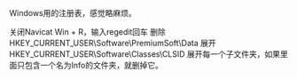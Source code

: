 Windows用的注册表，感觉略麻烦。

关闭Navicat
Win + R，输入regedit回车
删除HKEY_CURRENT_USER\Software\PremiumSoft\Data
展开HKEY_CURRENT_USER\Software\Classes\CLSID
展开每一个子文件夹，如果里面只包含一个名为Info的文件夹，就删掉它。 